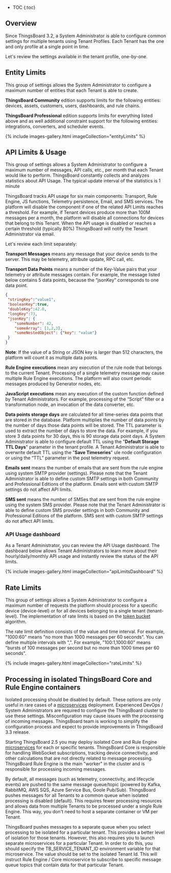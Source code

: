 
* TOC
{:toc}

## Overview

Since ThingsBoard 3.2, a System Administrator is able to configure common settings for multiple tenants using Tenant Profiles. 
Each Tenant has the one and only profile at a single point in time.

Let's review the settings available in the tenant profile, one-by-one.
 
## Entity Limits

This group of settings allows the System Administrator to configure a maximum number of entities that each Tenant is able to create.

**ThingsBoard Community** edition supports limits for the following entities: devices, assets, customers, users, dashboards, and rule chains.

**ThingsBoard Professional** edition supports limits for everything listed above and as well additional constraint support for the following entities: integrations, converters, and scheduler events.

{% include images-gallery.html imageCollection="entityLimits" %}
 
## API Limits & Usage

This group of settings allows a System Administrator to configure a maximum number of messages, API calls, etc., per month that each Tenant would like to perform. 
ThingsBoard constantly collects and analyzes statistics about API Usage. The typical update interval of the statistics is 1 minute

ThingsBoard tracks API usage for six main components: Transport, Rule Engine, JS functions, Telemetry persistence, Email, and SMS services. The platform will disable the component if one of the related API Limits reaches a threshold. 
For example, if Tenant devices produce more than 100M messages per a month, the platform will disable all connections for devices that belong to this Tenant. 
When the API usage is disabled or reaches a certain threshold (typically 80%) ThingsBoard will notify the Tenant Administrator via email.  

Let's review each limit separately:

**Transport Messages** means any message that your device sends to the server. This may be telemetry, attribute update, RPC call, etc.

**Transport Data Points** means a number of the Key-Value pairs that your telemetry or attribute messages contain. 
For example, the message listed below contains 5 data points, because the “jsonKey” corresponds to one data point.  

```json
{
 "stringKey":"value1", 
 "booleanKey":true, 
 "doubleKey":42.0, 
 "longKey":73, 
 "jsonKey": {
    "someNumber": 42,
    "someArray": [1,2,3],
    "someNestedObject": {"key": "value"}
 }
}
```

**Note**: If the value of a String or JSON key is larger than 512 characters, the platform will count it as multiple data points. 
  
**Rule Engine executions** mean any execution of the rule node that belongs to the current Tenant. Processing of a single telemetry message may cause multiple Rule Engine executions. 
The platform will also count periodic messages produced by Generator nodes, etc.

**JavaScript executions** mean any execution of the custom function defined by Tenant Administrators. For example, processing of the “Script” filter or a transformation node, an invocation of the data converter, etc.       

**Data points storage days** are calculated for all time-series data points that are stored in the database. 
Platform multiplies the number of data points by the number of days those data points will be stored. The TTL parameter is used to extract the number of days to store the data. 
For example, if you store 3 data points for 30 days, this is 90 storage data point days.
A System Administrator is able to configure default TTL using the "**Default Storage TTL Days**" parameter in the tenant profile.
A Tenant Administrator is able to overwrite default TTL using the "**Save Timeseries**" ule node configuration or using the “TTL” parameter in the post telemetry request.

**Emails sent** means the number of emails that are sent from the rule engine using system SMTP provider (settings). 
Please note that the Tenant Administrator is able to define custom SMTP settings in both Community and Professional Editions of the platform. 
Emails sent with custom SMTP settings do not affect API limits.  

**SMS sent** means the number of SMSes that are sent from the rule engine using the system SMS provider. 
Please note that the Tenant Administrator is able to define custom SMS provider settings in both Community and Professional Editions of the platform. 
SMS sent with custom SMTP settings do not affect API limits.

### API Usage dashboard

As a Tenant Administrator, you can review the API Usage dashboard. 
The dashboard below allows Tenant Administrators to learn more about their hourly/daily/monthly API usage and instantly review the status of the API limits. 

{% include images-gallery.html imageCollection="apiLimitsDashboard" %}

## Rate Limits

This group of settings allows a System Administrator to configure a maximum number of
requests the platform should process for a specific device (device-level) or for all devices belonging to a single tenant (tenant-level).
The implementation of rate limits is based on the [token bucket](https://en.wikipedia.org/wiki/Token_bucket) algorithm.

The rate limit definition consists of the value and time interval. For example, "1000:60" means "no more than 1000 messages per 60 seconds". 
You can define multiple intervals with ",". For example, "100:1,1000:60" means "bursts of 100 messages per second but no more than 1000 times per 60 seconds".

{% include images-gallery.html imageCollection="rateLimits" %}

## Processing in isolated ThingsBoard Core and Rule Engine containers

Isolated processing should be disabled by default. These options are only useful in rare cases of a [microservices](/docs/{{docsPrefix}}reference/msa/) deployment.
Experienced DevOps / System Administrators are required to configure the ThingsBoard cluster to use these settings. 
Misconfiguration may cause issues with the processing of incoming messages. 
ThingsBoard team is working to simplify the configuration process and expect to provide improvements in ThingsBoard 3.3 release.  

Starting ThingsBoard 2.5 you may deploy isolated Core and Rule Engine [microservices](/docs/{{docsPrefix}}reference/msa/) for each or specific tenants. 
ThingsBoard Core is responsible for handling WebSocket subscriptions, tracking device connectivity, and other calculations that are not directly related to message processing.
ThingsBoard Rule Engine is the main "worker" in the cluster and is responsible for processing incoming messages.

By default, all messages (such as telemetry, connectivity, and lifecycle events) are pushed to the same message queue/topic (powered by Kafka, RabbitMQ, AWS SQS, Azure Service Bus, Goole Pub/Sub).
ThingsBoard pushes messages for all Tenants to a common queue when isolated processing is disabled (default). 
This requires fewer processing resources and allows data from multiple Tenants to be processed under a single Rule Engine.
This way, you don't need to host a separate container or VM per Tenant.  

ThingsBoard pushes messages to a separate queue when you select processing to be isolated for a particular tenant. 
This provides a better level of isolation for those tenants. However, this also requires you to launch separate microservices for a particular Tenant. 
In order to do this, you should specify the TB_SERVICE_TENANT_ID environment variable for that microservice. The value should be set to the isolated Tenant Id.
This will instruct Rule Engine / Core microservice to subscribe to specific message queue topics that contain data for that particular Tenant.    





 
    
